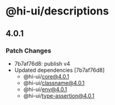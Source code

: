 # @hi-ui/descriptions

## 4.0.1

### Patch Changes

- 7b7af76d8: publish v4
- Updated dependencies [7b7af76d8]
  - @hi-ui/core@4.0.1
  - @hi-ui/classname@4.0.1
  - @hi-ui/env@4.0.1
  - @hi-ui/type-assertion@4.0.1
